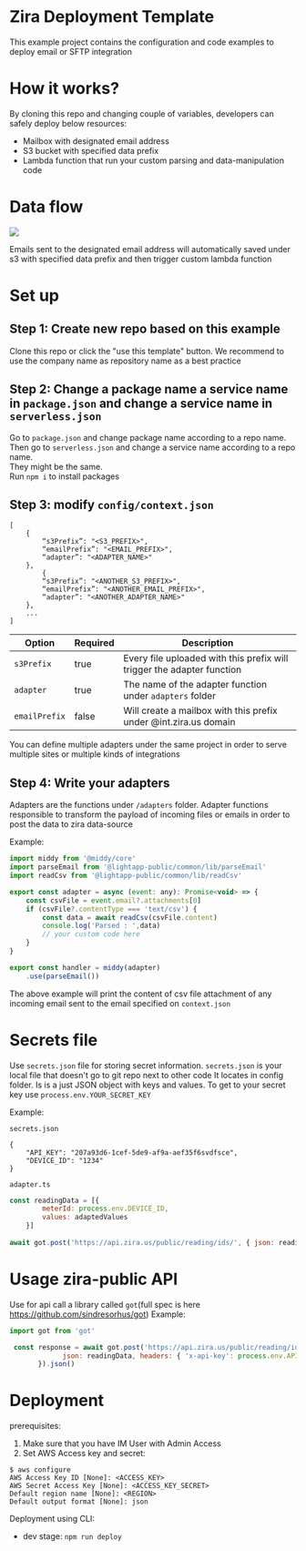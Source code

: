 # Zira Deployment Template

This example project contains the configuration and code examples to deploy email or SFTP integration





# How it works?

By cloning this repo and changing couple of variables, developers can safely deploy below resources:
- Mailbox with designated email address
- S3 bucket with specified data prefix
- Lambda function that run your custom parsing and data-manipulation code  

# Data flow

[![](https://mermaid.ink/img/pako:eNoljrEOgzAMRH8l8lymbgyVShmpVJUxYXATAxEkQcEZKsS_N4WbrCfr7m2ggyEoYYi4jKJ5Ky9y7pIc2rkTRXETlWyvokp6Ij7BQzboPgZFn7xmG_yBa_kKK4tIaKwf1u7fpDxcwFHMZSaPbAcDHsmRgjKfBuOkQPk9_2Hi0H69hpJjogukxSBTbTG7OSh7nNdMyVgO8XlaH_L7DzECQF4?type=png)](https://mermaid.live/edit#pako:eNoljrEOgzAMRH8l8lymbgyVShmpVJUxYXATAxEkQcEZKsS_N4WbrCfr7m2ggyEoYYi4jKJ5Ky9y7pIc2rkTRXETlWyvokp6Ij7BQzboPgZFn7xmG_yBa_kKK4tIaKwf1u7fpDxcwFHMZSaPbAcDHsmRgjKfBuOkQPk9_2Hi0H69hpJjogukxSBTbTG7OSh7nNdMyVgO8XlaH_L7DzECQF4)

Emails sent to the designated email address will automatically saved under s3 with specified data prefix and then trigger custom lambda function

# Set up

## Step 1:  Create new repo based on this example 
Clone this repo or click the "use this template" button. We recommend to use the company name as repository name as a best practice

## Step 2:  Change a package name a service name in `package.json` and change a service name in `serverless.json`
Go to `package.json` and change package name according to a repo name. <br />
Then go to `serverless.json` and change  a service name according to a repo name. <br />
They might be the same. <br />
Run `npm i` to install packages

## Step 3:  modify `config/context.json`
  

```
[
    {
        “s3Prefix”: "<S3_PREFIX>",
        “emailPrefix”: "<EMAIL_PREFIX>",
        “adapter”: "<ADAPTER_NAME>"
    },
        {
        “s3Prefix”: "<ANOTHER_S3_PREFIX>",
        “emailPrefix”: "<ANOTHER_EMAIL_PREFIX>",
        “adapter”: "<ANOTHER_ADAPTER_NAME>"
    },
    ...
]
```




| Option        | Required | Description                                                            |
|---------------|----------|------------------------------------------------------------------------|
| `s3Prefix`      | true     | Every file uploaded with this prefix will trigger the adapter function |
| `adapter`     | true     | The name of the adapter function under `adapters` folder               |
| `emailPrefix` | false    | Will create a mailbox with this prefix under @int.zira.us domain             |


You can define multiple adapters under the same project in order to serve multiple sites or multiple kinds of integrations 


## Step 4:  Write your adapters

Adapters are the functions under `/adapters` folder. 
Adapter functions responsible to transform the payload of incoming files or emails in order to post the data to zira data-source

Example:

``` javascript
import middy from '@middy/core'
import parseEmail from '@lightapp-public/common/lib/parseEmail'
import readCsv from '@lightapp-public/common/lib/readCsv'

export const adapter = async (event: any): Promise<void> => {
    const csvFile = event.email?.attachments[0]
    if (csvFile?.contentType === 'text/csv') {
        const data = await readCsv(csvFile.content)
        console.log('Parsed : ',data)
        // your custom code here
    }
}

export const handler = middy(adapter)
    .use(parseEmail())

```

The above example will print the content of csv file attachment of any incoming email sent to the email specified on `context.json`

# Secrets file

Use `secrets.json` file for storing secret information.
`secrets.json` is your local  file that doesn't go to git repo next to other  code
It locates in config folder. Is is a  just JSON object with keys and values.
To get to your secret key use `process.env.YOUR_SECRET_KEY`

Example:

`secrets.json`
```
{
    "API_KEY": "207a93d6-1cef-5de9-af9a-aef35f6svdfsce",
    "DEVICE_ID": "1234"
}
```

`adapter.ts`
``` javascript
const readingData = [{
        meterId: process.env.DEVICE_ID,
        values: adaptedValues
    }]
 
await got.post('https://api.zira.us/public/reading/ids/', { json: readingData, headers: { 'x-api-key': process.env.API_KEY } }).json()
```

# Usage zira-public API

Use for api call a library called `got`(full spec is here https://github.com/sindresorhus/got) 
Example:
``` javascript
import got from 'got'

 const response = await got.post('https://api.zira.us/public/reading/ids/', {
             json: readingData, headers: { 'x-api-key': process.env.API_KEY} 
       }).json()
```

# Deployment 

prerequisites:
1. Make sure that you have IM User with Admin Access
2. Set AWS Access key and secret:

```
$ aws configure
AWS Access Key ID [None]: <ACCESS_KEY>
AWS Secret Access Key [None]: <ACCESS_KEY_SECRET>
Default region name [None]: <REGION>
Default output format [None]: json
```

Deployment using CLI:
* dev stage: `npm run deploy`


